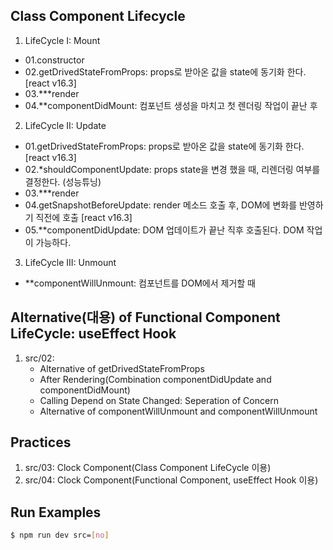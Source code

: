 ## Class Component Lifecycle
1.  LifeCycle I: Mount 
   - 01.constructor
   - 02.getDrivedStateFromProps: props로 받아온 값을 state에 동기화 한다. [react v16.3]
   - 03.***render
   - 04.**componentDidMount: 컴포넌트 생성을 마치고 첫 렌더링 작업이 끝난 후

2.  LifeCycle II: Update 
   - 01.getDrivedStateFromProps: props로 받아온 값을 state에 동기화 한다. [react v16.3]
   - 02.*shouldComponentUpdate: props state을 변경 했을 때, 리렌더링 여부를 결정한다. (성능튜닝)
   - 03.***render
   - 04.getSnapshotBeforeUpdate: render 메소드 호출 후, DOM에 변화를 반영하기 직전에 호출 [react v16.3]
   - 05.**componentDidUpdate: DOM 업데이트가 끝난 직후 호출된다. DOM 작업이 가능하다.

3.  LifeCycle III: Unmount
   - **componentWillUnmount: 컴포넌트를 DOM에서 제거할 때
   
## Alternative(대용) of Functional Component LifeCycle: useEffect Hook
1. src/02:
    - Alternative of getDrivedStateFromProps
    - After Rendering(Combination componentDidUpdate and componentDidMount)
    - Calling Depend on State Changed: Seperation of Concern
    - Alternative of componentWillUnmount and componentWillUnmount

## Practices
1. src/03: Clock Component(Class Component LifeCycle 이용)
2. src/04: Clock Component(Functional Component, useEffect Hook 이용)

## Run Examples
```bash
$ npm run dev src=[no]
```